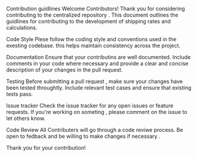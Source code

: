 Contribution guidlines 
Welcome Contributors!
Thank you for considering contributing to the centralized repository . This document outlines the  guidlines for contributing to the development of shipping rates and calculations.

Code Style 
Plese follow the coding style and conventions used in the exesting codebase. this helps maintain consistency across the project.

Documentation
Ensure that your contributins are well documented. Include comments in your code where necessary and provide a clear and concise description of your changes in the pull request.

Testing 
Before submitting a pull request , make sure your changes have been tested throughtly. Include relevant test cases and ensure that existing tests pass.

Issue tracker
Check the issue tracker for any open issues or feature requests. If you're working on someting , please comment on the issue to let others know.

Code Review
All Contributers will go through a code reviwe process. Be open to fedback and be willing to make changes if necessary .

Thank you for your contribution!
